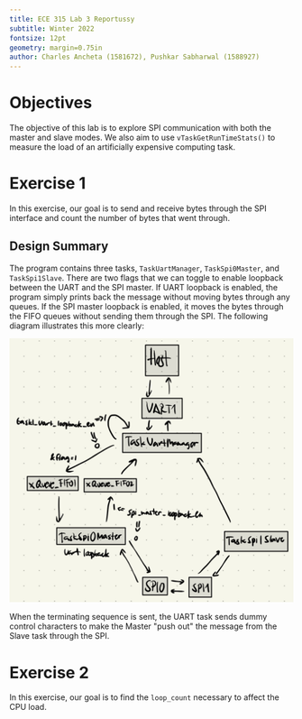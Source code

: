 ```yaml
---
title: ECE 315 Lab 3 Reportussy
subtitle: Winter 2022
fontsize: 12pt
geometry: margin=0.75in
author: Charles Ancheta (1581672), Pushkar Sabharwal (1588927)
---
```


# Objectives

The objective of this lab is to explore SPI communication with both the master and slave modes. We also aim to use `vTaskGetRunTimeStats()` to measure the load of an artificially expensive computing task.

# Exercise 1

In this exercise, our goal is to send and receive bytes through the SPI interface and count the number of bytes that went through.

## Design Summary

The program contains three tasks, `TaskUartManager`, `TaskSpi0Master`, and `TaskSpi1Slave`. There are two flags that we can toggle to enable loopback between the UART and the SPI master. If UART loopback is enabled, the program simply prints back the message without moving bytes through any queues. If the SPI master loopback is enabled, it moves the bytes through the FIFO queues without sending them through the SPI. The following diagram illustrates this more clearly:

![](diagram.jpg)

When the terminating sequence is sent, the UART task sends dummy control characters to make the Master "push out" the message from the Slave task through the SPI.

# Exercise 2

In this exercise, our goal is to find the `loop_count` necessary to affect the CPU load.
